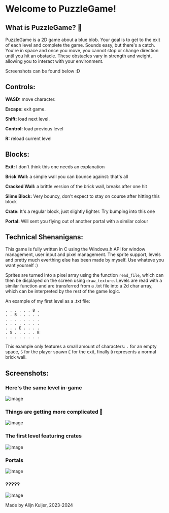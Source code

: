 # Welcome to PuzzleGame!

## What is PuzzleGame? 👾

PuzzleGame is a 2D game about a blue blob. Your goal is to get to the exit of each level and complete the game. Sounds easy, but there's a catch. You're in space and once you move, you cannot stop or change direction until you hit an obstacle. These obstacles vary in strength and weight, allowing you to interact with your environment.

Screenshots can be found below :D

## Controls:

**WASD:**   move character.

**Escape:**   exit game.

**Shift:**   load next level.

**Control:**   load previous level

**R:**     reload current level

## Blocks:

**Exit:** I don't think this one needs an explanation

**Brick Wall:** a simple wall you can bounce against: that's all

**Cracked Wall:** a brittle version of the brick wall, breaks after one hit

**Slime Block:** Very bouncy, don't expect to stay on course after hitting this block

**Crate:** It's a regular block, just slightly lighter. Try bumping into this one

**Portal:** Will sent you flying out of another portal with a similar colour

## Technical Shenanigans:

This game is fully written in C using the Windows.h API for window management, user input and pixel management. The sprite support, levels and pretty much everthing else has been made by myself. Use whateve you want yourself :)

Sprites are turned into a pixel array using the function `read_file`, which can then be displayed on the screen using `draw_texture`. Levels are read with a similar function and are transferred from a .txt file into a 2d char array, which can be interpreted by the rest of the game logic.

An example of my first level as a .txt file:
```. . . . . . . .
. . . . . . B .
. . B . . . . .
. . . . . . . .
. . . . . . . .
. . . E . . . .
. S . . . . . B
. . . . . . . .
```
This example only features a small amount of characters: `.` for an empty space, `S` for the player spawn `E` for the exit, finally `B` represents a normal brick wall. 

## Screenshots:

### Here's the same level in-game
![image](https://github.com/Aliijjn/PuzzleGame/assets/114729493/38092735-a6e3-4ae7-a7f3-6460f37b8363)

### Things are getting more complicated 👀
![image](https://github.com/Aliijjn/PuzzleGame/assets/114729493/a6d59ebc-247a-46f5-89ac-fc328c9c8c2c)

### The first level featuring crates
![image](https://github.com/Aliijjn/PuzzleGame/assets/114729493/805b275b-c841-4004-9f53-3f8143cc9996)

### Portals
![image](https://github.com/Aliijjn/PuzzleGame/assets/114729493/6af6abc6-3e1d-4981-b294-e6479188da5e)

### ?????
![image](https://github.com/Aliijjn/PuzzleGame/assets/114729493/92bc2099-27ff-4bf6-9779-8acaf07393ba)

Made by Alijn Kuijer, 2023-2024
